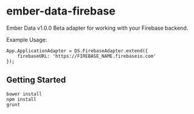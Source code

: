 ember-data-firebase
===================

Ember Data v1.0.0 Beta adapter for working with your Firebase backend.

Example Usage:
```
App.ApplicationAdapter = DS.FirebaseAdapter.extend({
    firebaseURL: 'https://FIREBASE_NAME.firebaseio.com'
});
```

## Getting Started

```
bower install
npm install
grunt
```
